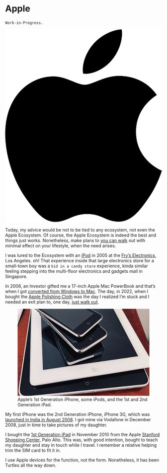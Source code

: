 # Apple

`Work-in-Progress.`

<a href="https://www.apple.com"><img class="small right" src="/static/2026/apple-logo.svg"></a>

Today, my advice would be not to be tied to any ecosystem, not even the Apple Ecosystem. Of course, the Apple Ecosystem is indeed the best and things just works. Nonetheless, make plans to [you can walk](/2025/can-i-walk-out/) out with minimal effect on your lifestyle, when the need arises.

I was lured to the Ecosystem with an [iPod](https://en.wikipedia.org/wiki/IPod) in 2005 at the [Fry’s Electronics](https://en.wikipedia.org/wiki/Fry%27s_Electronics), Los Angeles. oh! That experience inside that large electronics store for a small-town boy was a `kid in a candy store` experience, kinda similar feeling stepping into the multi-floor electronics and gadgets mall in Singapore.

In 2006, an Investor gifted me a 17-inch Apple Mac PowerBook and that’s when I got [converted from Windows to Mac](/2006/mac-convert-am-i/). The day, in 2022, when I bought the [Apple Polishing Cloth](/2022/apple-polishing-cloth/) was the day I realized I’m stuck and I needed an exit plan to, one day, [just walk out](/2025/can-i-walk-out/).

<figure class="large">
	<img src="/static/2026/apple-ipod-iphone-ipad.webp" alt="Apple iPod iPhone iPad" loading="lazy">
	<figcaption>
		Apple’s 1st Generation iPhone, some iPods, and the 1st and 2nd Generation iPad.
	</figcaption>
</figure>

My first iPhone was the 2nd Generation iPhone, iPhone 3G, which was [launched in India in August 2008](/2008/iphone-3g-india-22-august/). I got mine via Vodafone in December 2008, just in time to take pictures of my daughter.

I bought the [1st Generation iPad](https://en.wikipedia.org/wiki/IPad_(1st_generation)) in November 2010 from the Apple [Stanford Shopping Center](https://www.simon.com/mall/stanford-shopping-center), Palo Alto. This was, with good intention, bought to teach my daughter and stay in touch while I travel. I remember a relative helping trim the SIM card to fit it in.

I use Apple devices for the function, not the form. Nonetheless, it has been Turtles all the way down.

[^Apple]: [Apple](https://en.wikipedia.org/wiki/Apple_Inc.) was established on April 1, 1976 by Steve Jobs, Steve Wozniak and Ronald Wayne to sell the Apple I personal computer kit. “Apple Computer, Inc.” was incorporated January 3, 1977 without Wayne, who sold his share of the company back to Jobs and Wozniak for $800. It was renamed “Apple Inc.” in 2007.